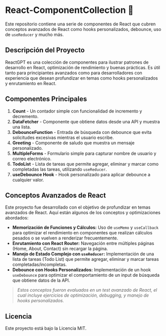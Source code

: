 # React-ComponentCollection 🚀

Este repositorio contiene una serie de componentes de React que cubren conceptos avanzados de React como hooks personalizados, debounce, uso de `useReducer` y mucho más.

## Descripción del Proyecto

ReactGPT es una colección de componentes para ilustrar patrones de desarrollo en React, optimización de rendimiento y buenas prácticas. Es útil tanto para principiantes avanzados como para desarrolladores con experiencia que desean profundizar en temas como hooks personalizados y enrutamiento en React.

## Componentes Principales

1. **Count** - Un contador simple con funcionalidad de incremento y decremento.
2. **DataFetcher** - Componente que obtiene datos desde una API y muestra una lista.
3. **DebounceFunction** - Entrada de búsqueda con debounce que evita solicitudes excesivas mientras el usuario escribe.
4. **Greeting** - Componente de saludo que muestra un mensaje personalizado.
5. **MultipleForms** - Formulario simple para capturar nombre de usuario y correo electrónico.
6. **TodoList** - Lista de tareas que permite agregar, eliminar y marcar como completadas las tareas, utilizando `useReducer`.
7. **useDebounce Hook** - Hook personalizado para aplicar debounce a cualquier valor.

## Conceptos Avanzados de React

Este proyecto fue desarrollado con el objetivo de profundizar en temas avanzados de React. Aquí están algunos de los conceptos y optimizaciones abordados:

- **Memorización de Funciones y Cálculos:** Uso de `useMemo` y `useCallback` para optimizar el rendimiento en componentes que realizan cálculos pesados o se vuelven a renderizar frecuentemente.
- **Enrutamiento con React Router:** Navegación entre múltiples páginas (Home, About, Contact) sin recargar la página.
- **Manejo de Estado Complejo con `useReducer`:** Implementación de una lista de tareas (Todo List) que permite agregar, eliminar y marcar tareas completadas/incompletas.
- **Debounce con Hooks Personalizados:** Implementación de un hook `useDebounce` para optimizar el comportamiento de un input de búsqueda que obtiene datos de la API.

> _Estos conceptos fueron evaluados en un test avanzado de React, el cual incluye ejercicios de optimización, debugging, y manejo de hooks personalizados._


## Licencia
Este proyecto está bajo la Licencia MIT.

